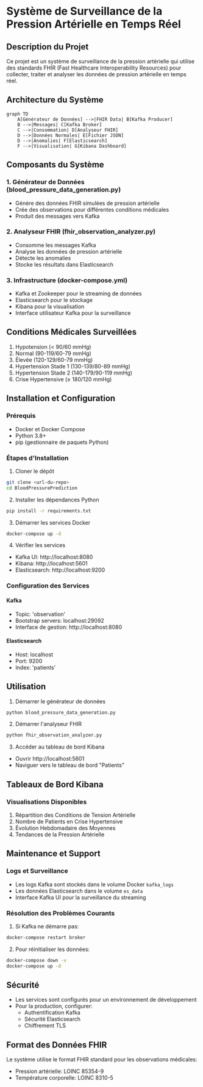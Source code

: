 # Système de Surveillance de la Pression Artérielle en Temps Réel

## Description du Projet
Ce projet est un système de surveillance de la pression artérielle qui utilise des standards FHIR (Fast Healthcare Interoperability Resources) pour collecter, traiter et analyser les données de pression artérielle en temps réel.

## Architecture du Système
```mermaid
graph TD
    A[Générateur de Données] -->|FHIR Data| B[Kafka Producer]
    B -->|Messages| C[Kafka Broker]
    C -->|Consommation| D[Analyseur FHIR]
    D -->|Données Normales| E[Fichier JSON]
    D -->|Anomalies| F[Elasticsearch]
    F -->|Visualisation| G[Kibana Dashboard]
```

## Composants du Système

### 1. Générateur de Données (blood_pressure_data_generation.py)
- Génère des données FHIR simulées de pression artérielle
- Crée des observations pour différentes conditions médicales
- Produit des messages vers Kafka

### 2. Analyseur FHIR (fhir_observation_analyzer.py)
- Consomme les messages Kafka
- Analyse les données de pression artérielle
- Détecte les anomalies
- Stocke les résultats dans Elasticsearch

### 3. Infrastructure (docker-compose.yml)
- Kafka et Zookeeper pour le streaming de données
- Elasticsearch pour le stockage
- Kibana pour la visualisation
- Interface utilisateur Kafka pour la surveillance

## Conditions Médicales Surveillées
1. Hypotension (< 90/60 mmHg)
2. Normal (90-119/60-79 mmHg)
3. Élevée (120-129/60-79 mmHg)
4. Hypertension Stade 1 (130-139/80-89 mmHg)
5. Hypertension Stade 2 (140-179/90-119 mmHg)
6. Crise Hypertensive (≥ 180/120 mmHg)

## Installation et Configuration

### Prérequis
- Docker et Docker Compose
- Python 3.8+
- pip (gestionnaire de paquets Python)

### Étapes d'Installation

1. Cloner le dépôt
```bash
git clone <url-du-repo>
cd BloodPressurePrediction
```

2. Installer les dépendances Python
```bash
pip install -r requirements.txt
```

3. Démarrer les services Docker
```bash
docker-compose up -d
```

4. Vérifier les services
- Kafka UI: http://localhost:8080
- Kibana: http://localhost:5601
- Elasticsearch: http://localhost:9200

### Configuration des Services

#### Kafka
- Topic: 'observation'
- Bootstrap servers: localhost:29092
- Interface de gestion: http://localhost:8080

#### Elasticsearch
- Host: localhost
- Port: 9200
- Index: 'patients'

## Utilisation

1. Démarrer le générateur de données
```bash
python blood_pressure_data_generation.py
```

2. Démarrer l'analyseur FHIR
```bash
python fhir_observation_analyzer.py
```

3. Accéder au tableau de bord Kibana
- Ouvrir http://localhost:5601
- Naviguer vers le tableau de bord "Patients"

## Tableaux de Bord Kibana

### Visualisations Disponibles
1. Répartition des Conditions de Tension Artérielle
2. Nombre de Patients en Crise Hypertensive
3. Évolution Hebdomadaire des Moyennes
4. Tendances de la Pression Artérielle

## Maintenance et Support

### Logs et Surveillance
- Les logs Kafka sont stockés dans le volume Docker `kafka_logs`
- Les données Elasticsearch dans le volume `es_data`
- Interface Kafka UI pour la surveillance du streaming

### Résolution des Problèmes Courants
1. Si Kafka ne démarre pas:
```bash
docker-compose restart broker
```

2. Pour réinitialiser les données:
```bash
docker-compose down -v
docker-compose up -d
```

## Sécurité
- Les services sont configurés pour un environnement de développement
- Pour la production, configurer:
  - Authentification Kafka
  - Sécurité Elasticsearch
  - Chiffrement TLS

## Format des Données FHIR
Le système utilise le format FHIR standard pour les observations médicales:
- Pression artérielle: LOINC 85354-9
- Température corporelle: LOINC 8310-5